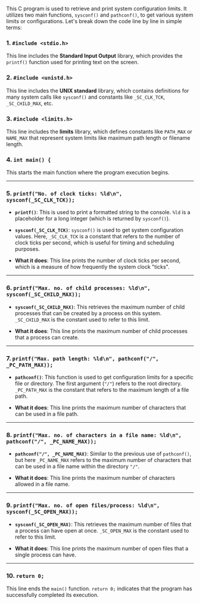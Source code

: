 This C program is used to retrieve and print system configuration limits. It utilizes two main functions, `sysconf()` and `pathconf()`, to get various system limits or configurations. Let's break down the code line by line in simple terms:

### 1. `#include <stdio.h>`
This line includes the **Standard Input Output** library, which provides the `printf()` function used for printing text on the screen.

### 2. `#include <unistd.h>`
This line includes the **UNIX standard** library, which contains definitions for many system calls like `sysconf()` and constants like `_SC_CLK_TCK`, `_SC_CHILD_MAX`, etc.

### 3. `#include <limits.h>`
This line includes the **limits** library, which defines constants like `PATH_MAX` or `NAME_MAX` that represent system limits like maximum path length or filename length.

### 4. `int main() {`
This starts the main function where the program execution begins.

---

### 5. `printf("No. of clock ticks: %ld\n", sysconf(_SC_CLK_TCK));`

- **`printf()`**: This is used to print a formatted string to the console. `%ld` is a placeholder for a long integer (which is returned by `sysconf()`).
  
- **`sysconf(_SC_CLK_TCK)`**: `sysconf()` is used to get system configuration values. Here, `_SC_CLK_TCK` is a constant that refers to the number of clock ticks per second, which is useful for timing and scheduling purposes.

- **What it does**: This line prints the number of clock ticks per second, which is a measure of how frequently the system clock "ticks".

---

### 6. `printf("Max. no. of child processes: %ld\n", sysconf(_SC_CHILD_MAX));`

- **`sysconf(_SC_CHILD_MAX)`**: This retrieves the maximum number of child processes that can be created by a process on this system. `_SC_CHILD_MAX` is the constant used to refer to this limit.

- **What it does**: This line prints the maximum number of child processes that a process can create.

---

### 7. `printf("Max. path length: %ld\n", pathconf("/", _PC_PATH_MAX));`

- **`pathconf()`**: This function is used to get configuration limits for a specific file or directory. The first argument (`"/"`) refers to the root directory. `_PC_PATH_MAX` is the constant that refers to the maximum length of a file path.

- **What it does**: This line prints the maximum number of characters that can be used in a file path.

---

### 8. `printf("Max. no. of characters in a file name: %ld\n", pathconf("/", _PC_NAME_MAX));`

- **`pathconf("/", _PC_NAME_MAX)`**: Similar to the previous use of `pathconf()`, but here `_PC_NAME_MAX` refers to the maximum number of characters that can be used in a file name within the directory `"/"`.

- **What it does**: This line prints the maximum number of characters allowed in a file name.

---

### 9. `printf("Max. no. of open files/process: %ld\n", sysconf(_SC_OPEN_MAX));`

- **`sysconf(_SC_OPEN_MAX)`**: This retrieves the maximum number of files that a process can have open at once. `_SC_OPEN_MAX` is the constant used to refer to this limit.

- **What it does**: This line prints the maximum number of open files that a single process can have.

---

### 10. `return 0;`
This line ends the `main()` function. `return 0;` indicates that the program has successfully completed its execution.
